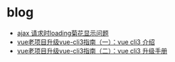 # blog
- [ajax 请求时loading菊花显示问题](https://github.com/codeDebugTest/blog/blob/master/docs/ajaxLoading.md)
- [vue老项目升级vue-cli3指南（一）：vue cli3 介绍](https://github.com/codeDebugTest/blog/blob/master/docs/vue-cli3-introduce.md)
- [vue老项目升级vue-cli3指南（二）：vue cli3 升级手册](https://github.com/codeDebugTest/blog/blob/master/docs/vue-cli3-upgrade.md)

